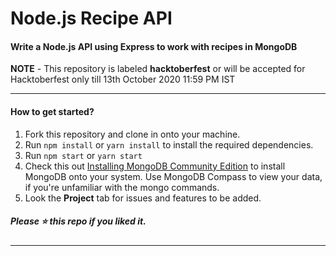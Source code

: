 <h1>Node.js Recipe API</h1>

<h4>Write a Node.js API using Express to work with recipes in MongoDB</h4>

**NOTE** - This repository is labeled **hacktoberfest** or will be accepted for Hacktoberfest only till 13th October 2020 11:59 PM IST

<hr>

<h4>How to get started?</h4>

<ol>
<li>Fork this repository and clone in onto your machine.</li>
<li>Run <code>npm install</code> or <code>yarn install</code> to install the required dependencies.</li>
<li>Run <code>npm start</code> or <code>yarn start</code></li>
<li>Check this out <a href="https://docs.mongodb.com/manual/administration/install-community/">Installing MongoDB Community Edition</a> to install MongoDB onto your system. Use MongoDB Compass to view your data, if you're unfamiliar with the mongo commands.</li>
<li>Look the <b>Project</b> tab for issues and features to be added.</li>
</ol>

<h5>Please ⭐️ this repo if you liked it.</h5>

<hr>
